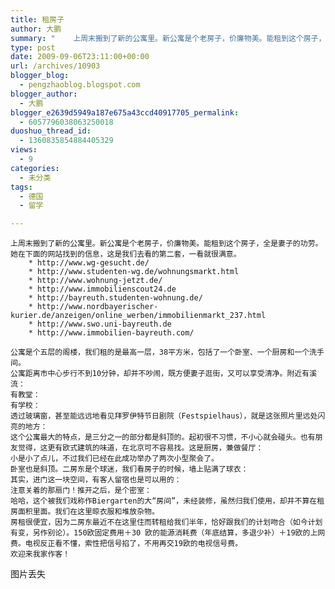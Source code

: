 ```yaml
---
title: 租房子
author: 大鹏
summary: "    上周末搬到了新的公寓里。新公寓是个老房子，价廉物美。能租到这个房子，全是妻子的功劳。她在下面的网站找到的信息，这是我们去看的第二套，一看就很满意。"
type: post
date: 2009-09-06T23:11:00+00:00
url: /archives/10903
blogger_blog:
  - pengzhaoblog.blogspot.com
blogger_author:
  - 大鹏
blogger_e2639d5949a187e675a43ccd40917705_permalink:
  - 6057796038063250018
duoshuo_thread_id:
  - 1360835854884405329
views:
  - 9
categories:
  - 未分类
tags:
  - 德国
  - 留学

---
```

    上周末搬到了新的公寓里。新公寓是个老房子，价廉物美。能租到这个房子，全是妻子的功劳。她在下面的网站找到的信息，这是我们去看的第二套，一看就很满意。
        * http://www.wg-gesucht.de/
        * http://www.studenten-wg.de/wohnungsmarkt.html
        * http://www.wohnung-jetzt.de/
        * http://www.immobilienscout24.de
        * http://bayreuth.studenten-wohnung.de/
        * http://www.nordbayerischer-kurier.de/anzeigen/online_werben/immobilienmarkt_237.html
        * http://www.swo.uni-bayreuth.de
        * http://www.immobilien-bayreuth.com/
    
    公寓是个五层的阁楼，我们租的是最高一层，38平方米，包括了一个卧室、一个厨房和一个洗手间。
    公寓距离市中心步行不到10分钟，却并不吵闹，既方便妻子逛街，又可以享受清净。附近有溪流：
    有教堂：
    有学校：
    透过玻璃窗，甚至能远远地看见拜罗伊特节日剧院（Festspielhaus），就是这张照片里远处闪亮的地方：
    这个公寓最大的特点，是三分之一的部分都是斜顶的。起初很不习惯，不小心就会碰头。也有朋友觉得，这更有欧式建筑的味道，在北京可不容易找。这是厨房，兼做餐厅：   
    小是小了点儿，不过我们已经在此成功举办了两次小型聚会了。
    卧室也是斜顶。二房东是个球迷，我们看房子的时候，墙上贴满了球衣：
    其实，进门这一块空间，有客人留宿也是可以用的：
    注意关着的那扇门！推开之后，是个密室：
    哈哈，这个被我们戏称作Biergarten的大“房间”，未经装修，虽然归我们使用，却并不算在租房面积里面。我们在这里晾衣服和堆放杂物。
    房租很便宜，因为二房东最近不在这里住而转租给我们半年，恰好跟我们的计划吻合（如今计划有变，另作别论）。150欧固定费用＋30 欧的能源消耗费（年底结算，多退少补）＋19欧的上网费。电视反正看不懂，索性把信号掐了，不用再交19欧的电视信号费。
    欢迎来我家作客！
    

图片丢失
